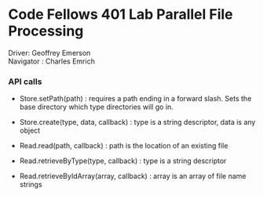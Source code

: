 # Code Fellows 401 Lab Parallel File Processing

Driver: Geoffrey Emerson  
Navigator : Charles Emrich

### API calls

- Store.setPath(path) : requires a path ending in a forward slash. Sets the base directory which type directories will go in.
- Store.create(type, data, callback) : type is a string descriptor, data is any object

- Read.read(path, callback) : path is the location of an existing file
- Read.retrieveByType(type, callback) : type is a string descriptor
- Read.retrieveByIdArray(array, callback) : array is an array of file name strings